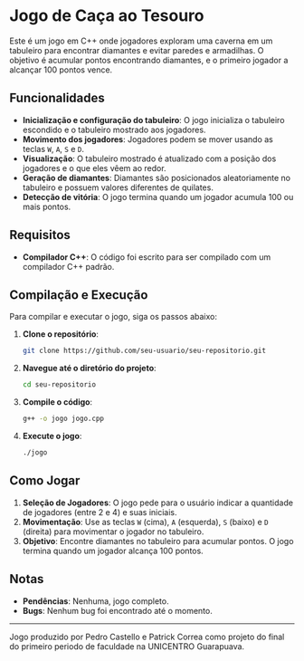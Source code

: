 # Jogo de Caça ao Tesouro

Este é um jogo em C++ onde jogadores exploram uma caverna em um tabuleiro para encontrar diamantes e evitar paredes e armadilhas. O objetivo é acumular pontos encontrando diamantes, e o primeiro jogador a alcançar 100 pontos vence.

## Funcionalidades

- **Inicialização e configuração do tabuleiro**: O jogo inicializa o tabuleiro escondido e o tabuleiro mostrado aos jogadores.
- **Movimento dos jogadores**: Jogadores podem se mover usando as teclas `W`, `A`, `S` e `D`.
- **Visualização**: O tabuleiro mostrado é atualizado com a posição dos jogadores e o que eles vêem ao redor.
- **Geração de diamantes**: Diamantes são posicionados aleatoriamente no tabuleiro e possuem valores diferentes de quilates.
- **Detecção de vitória**: O jogo termina quando um jogador acumula 100 ou mais pontos.

## Requisitos

- **Compilador C++**: O código foi escrito para ser compilado com um compilador C++ padrão.

## Compilação e Execução

Para compilar e executar o jogo, siga os passos abaixo:

1. **Clone o repositório**:

    ```sh
    git clone https://github.com/seu-usuario/seu-repositorio.git
    ```

2. **Navegue até o diretório do projeto**:

    ```sh
    cd seu-repositorio
    ```

3. **Compile o código**:

    ```sh
    g++ -o jogo jogo.cpp
    ```

4. **Execute o jogo**:

    ```sh
    ./jogo
    ```

## Como Jogar

1. **Seleção de Jogadores**: O jogo pede para o usuário indicar a quantidade de jogadores (entre 2 e 4) e suas iniciais.
2. **Movimentação**: Use as teclas `W` (cima), `A` (esquerda), `S` (baixo) e `D` (direita) para movimentar o jogador no tabuleiro.
3. **Objetivo**: Encontre diamantes no tabuleiro para acumular pontos. O jogo termina quando um jogador alcança 100 pontos.

## Notas

- **Pendências**: Nenhuma, jogo completo.
- **Bugs**: Nenhum bug foi encontrado até o momento.


---

Jogo produzido por Pedro Castello e Patrick Correa como projeto do final do primeiro periodo de faculdade na UNICENTRO Guarapuava.
